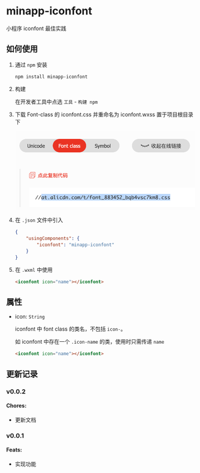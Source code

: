 # minapp-iconfont

小程序 iconfont 最佳实践

## 如何使用

1. 通过 `npm` 安装

    ```sh
    npm install minapp-iconfont
    ```

1. 构建

    在开发者工具中点选 `工具` - `构建 npm`

1. 下载 Font-class 的 iconfont.css 并重命名为 iconfont.wxss 置于项目根目录下

    ![](./doc/1.png)

1. 在 `.json` 文件中引入

    ```json
    {
        "usingComponents": {
            "iconfont": "minapp-iconfont"
        }
    }
    ```

1. 在 `.wxml` 中使用

    ```html
    <iconfont icon="name"></iconfont>
    ```

## 属性

- icon: `String`

    iconfont 中 font class 的类名，不包括 `icon-`。

    如 iconfont 中存在一个 `.icon-name` 的类，使用时只需传递 `name`

    ```html
    <iconfont icon="name"></iconfont>
    ```

## 更新记录

### v0.0.2

#### Chores:

- 更新文档

### v0.0.1

#### Feats:

- 实现功能